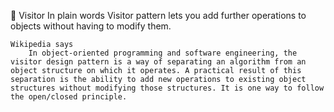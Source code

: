 🏃 Visitor
    In plain words
        Visitor pattern lets you add further operations to objects without having to modify them.

    Wikipedia says
        In object-oriented programming and software engineering, the visitor design pattern is a way of separating an algorithm from an object structure on which it operates. A practical result of this separation is the ability to add new operations to existing object structures without modifying those structures. It is one way to follow the open/closed principle.






